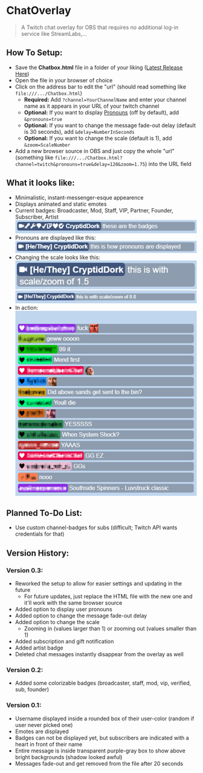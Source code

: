 # ChatOverlay
> A Twitch chat overlay for OBS that requires no additional log-in service like StreamLabs,...

## How To Setup:
- Save the **Chatbox.html** file in a folder of your liking ([Latest Release Here](https://github.com/AustrianDork/DorkBox/releases/latest))
- Open the file in your browser of choice
- Click on the address bar to edit the "url" (should read something like `file:///.../Chatbox.html`)
  - **Required:** Add `?channel=YourChannelName` and enter your channel name as it appears in your URL of your twitch channel
  - **Optional:** If you want to display [Pronouns](https://pronouns.alejo.io/) (off by default), add `&pronouns=true`
  - **Optional:** If you want to change the message fade-out delay (default is 30 seconds), add `&delay=NumberInSeconds`
  - **Optional:** If you want to change the scale (default is 1), add `&zoom=ScaleNumber`
- Add a new browser source in OBS and just copy the whole "url" \
 (something like `file:///.../Chatbox.html?channel=twitch&pronouns=true&delay=120&zoom=1.75`) into the URL field
 
## What it looks like:
- Minimalistic, instant-messenger-esque appearence
- Displays animated and static emotes
- Current badges: Broadcaster, Mod, Staff, VIP, Partner, Founder, Subscriber, Artist\
 ![Badges](/Resources/CurrentBadges.PNG?raw=true "Badges")
- Pronouns are displayed like this:\
 ![Pronouns](/Resources/Pronouns.PNG?raw=true "Pronouns")
- Changing the scale looks like this:\
 ![ZoomIn](/Resources/ZoomIn.PNG?raw=true "ZoomIn")\
 ![ZoomOut](/Resources/ZoomOut.PNG?raw=true "ZoomOut")
- In action:\
 ![Screenshot](/Resources/Screenshot.PNG?raw=true "Screenshot")
 
## Planned To-Do List:
- Use custom channel-badges for subs (difficult; Twitch API wants credentials for that)

## Version History:
### Version 0.3:
- Reworked the setup to allow for easier settings and updating in the future
    - For future updates, just replace the HTML file with the new one and it'll work with the same browser source
- Added option to display user pronouns
- Added option to change the message fade-out delay
- Added option to change the scale
    - Zooming in (values larger than 1) or zooming out (values smaller than 1)
- Added subscription and gift notification
- Added artist badge
- Deleted chat messages instantly disappear from the overlay as well
### Version 0.2:
- Added some colorizable badges (broadcaster, staff, mod, vip, verified, sub, founder)
### Version 0.1:
- Username displayed inside a rounded box of their user-color (random if user never picked one)
- Emotes are displayed
- Badges can not be displayed yet, but subscribers are indicated with a heart in front of their name
- Entire message is inside transparent purple-gray box to show above bright backgrounds (shadow looked awful)
- Messages fade-out and get removed from the file after 20 seconds
